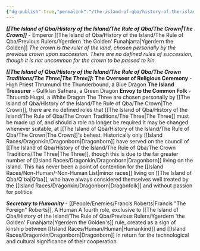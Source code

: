 ```yaml
---
{"dg-publish":true,"permalink":"/the-island-of-qba/history-of-the-island/the-rule-of-qba/the-crown-councils/the-council-of-emperor-ygerdern-the-golden/"}
---
```



***[[The Island of Qba/History of the Island/The Rule of Qba/The Crown\|The Crown]]*** - Emperor [[The Island of Qba/History of the Island/The Rule of Qba/Previous Rulers/Ygerdern 'the Golden' Funahjarta\|Ygerdern the Golden]]
*The crown is the ruler of the land, chosen personally by the previous crown upon succession. There are no defined rules of succession, though it is not uncommon for the crown to be passed to kin.*

***[[The Island of Qba/History of the Island/The Rule of Qba/The Crown Traditions/The Three\|The Three]]:*** 
**The Overseer of Religious Ceremony** - High Priest Thrumundi the Thunderbound, a Blue Dragon
**The Island Treasurer** - Gullklan Safnara, a Green Dragon
**Envoy to the Common Folk** - Thruumb Hugsi, a White Dragon
The Three are chosen personally by [[The Island of Qba/History of the Island/The Rule of Qba/The Crown\|The Crown]], there are no defined roles that [[The Island of Qba/History of the Island/The Rule of Qba/The Crown Traditions/The Three\|The Three]] must be made up of, and should a role no longer be required it may be changed whenever suitable, at [[The Island of Qba/History of the Island/The Rule of Qba/The Crown\|The Crown]]'s behest. Historically only [[Island Races/Dragonkin/Dragonborn\|Dragonborn]] have served on the council of [[The Island of Qba/History of the Island/The Rule of Qba/The Crown Traditions/The Three\|The Three]], though this is due to the far greater number of [[Island Races/Dragonkin/Dragonborn\|Dragonborn]] living on the island. This has never been a point of contention for the [[Island Races/Non-Human/-Non-Human List\|minor races]] living on [[The Island of Qba/Q'ba\|Q'ba]], who have always considered themselves well treated by the [[Island Races/Dragonkin/Dragonborn\|Dragonfolk]] and without passion for politics

***Secretary to Humanity*** - [[People/Enemies/Francis Roberts\|Francis "The Foreign" Roberts]], A Human
A fourth role, exclusive to [[The Island of Qba/History of the Island/The Rule of Qba/Previous Rulers/Ygerdern 'the Golden' Funahjarta\|Ygerdern the Golden's]] rule, created as a sign of kinship between [[Island Races/Human/Human\|Humankind]] and [[Island Races/Dragonkin/Dragonborn\|Dragonborn]] in return for the technological and cultural significance of their cooperation
